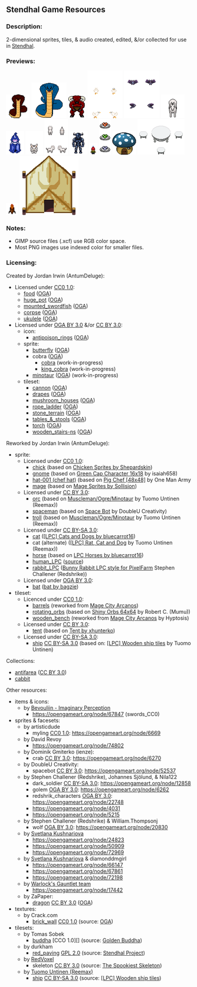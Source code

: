 ## Stendhal Game Resources


### **Description:**

2-dimensional sprites, tiles, & audio created, edited, &/or collected for use in [Stendhal](https://stendhalgame.org/).


### **Previews:**

![cobra](https://raw.githubusercontent.com/AntumDeluge/game-resources/master/sprite/animal/cobra/preview.gif)
![king_cobra](https://raw.githubusercontent.com/AntumDeluge/game-resources/master/sprite/animal/king_cobra/preview.gif)
![minotaur](https://raw.githubusercontent.com/AntumDeluge/game-resources/master/sprite/creature/minotaur/preview.gif)
![chick](https://raw.githubusercontent.com/AntumDeluge/game-resources/master/sprite/animal/chick/preview.gif)
![bat](https://raw.githubusercontent.com/AntumDeluge/game-resources/master/sprite/animal/bat/preview.gif)
![horse_white](https://raw.githubusercontent.com/AntumDeluge/game-resources/master/sprite/animal/horse/preview.gif)
![mage](https://raw.githubusercontent.com/AntumDeluge/game-resources/master/sprite/character/mage/preview.gif)
![rabbit](https://raw.githubusercontent.com/AntumDeluge/game-resources/master/sprite/animal/rabbit_LPC/preview.gif)
![cat](https://raw.githubusercontent.com/AntumDeluge/game-resources/master/sprite/animal/cat/preview.gif)
![dark_soldier](https://raw.githubusercontent.com/AntumDeluge/game-resources/master/sprite/character/dark_soldier/preview.gif)
![gnome](https://raw.githubusercontent.com/AntumDeluge/game-resources/master/sprite/creature/gnome/preview.gif)
![antipoison_rings](https://raw.githubusercontent.com/AntumDeluge/game-resources/master/icon/antipoison_rings/preview.png)
![mushroom_houses](https://raw.githubusercontent.com/AntumDeluge/game-resources/master/tileset/mushroom_houses/preview.png)
![tables_&_stools](https://raw.githubusercontent.com/AntumDeluge/game-resources/master/tileset/tables_&_stools/preview-1.png)
![torch](https://raw.githubusercontent.com/AntumDeluge/game-resources/master/tileset/torch/preview.gif)
![tent](https://raw.githubusercontent.com/AntumDeluge/game-resources/master/tileset/tent/preview.png)


### **Notes:**

- GIMP source files (.xcf) use RGB color space.
- Most PNG images use indexed color for smaller files.


### **Licensing:**

Created by Jordan Irwin (AntumDeluge):
- Licensed under [CC0 1.0][]:
  - [food](tileset/food) ([OGA](https://opengameart.org/node/20711))
  - [huge_pot](tileset/huge_pot) ([OGA](https://opengameart.org/node/79171))
  - [mounted_swordfish](tileset/building/decor) ([OGA](https://opengameart.org/node/79120))
  - [corpse](tileset/corpse) ([OGA](https://opengameart.org/node/79121))
  - [ukulele](tileset/instrument) ([OGA](https://opengameart.org/node/79149))
- Licensed under [OGA BY 3.0][] &/or [CC BY 3.0][]:
  - icon:
    - [antipoison_rings](icon/antipoison_rings) ([OGA](https://opengameart.org/node/20712))
  - sprite:
    - [butterfly](sprite/animal/butterfly) ([OGA](https://opengameart.org/node/79095))
    - cobra ([OGA](https://opengameart.org/node/20678))
      - [cobra](sprite/animal/cobra) (work-in-progress)
      - [king_cobra](sprite/animal/king_cobra) (work-in-progress)
    - [minotaur](sprite/creature/minotaur) ([OGA](https://opengameart.org/node/76913)) (work-in-progress)
  - tileset:
    - [cannon](tileset/cannon) ([OGA](https://opengameart.org/node/79098))
    - [drapes](tileset/drapes) ([OGA](https://opengameart.org/node/79123))
    - [mushroom_houses](tileset/mushroom_houses) ([OGA](https://opengameart.org/node/20713))
    - [rope_ladder](tileset/rope_ladder) ([OGA](https://opengameart.org/node/79116))
    - [stone_terrain](tileset/terrain/stone) ([OGA](https://opengameart.org/node/79141))
    - [tables_&_stools](tileset/tables_&_stools) ([OGA](https://opengameart.org/node/20715))
    - [torch](tileset/torch) ([OGA](https://opengameart.org/node/20714))
    - [wooden_stairs-ns](tileset/building/stairs) ([OGA](https://opengameart.org/node/79115))

Reworked by Jordan Irwin (AntumDeluge):
- sprite:
  - Licensed under [CC0 1.0][]:
    - [chick](sprite/animal/chick) (based on [Chicken Sprites by Shepardskin](https://opengameart.org/node/21393))
    - [gnome](sprite/creature/gnome) (based on [Green Cap Character 16x18](https://opengameart.org/node/66252) by isaiah658)
    - [hat-001 (chef hat)](sprite/character/outfit/PNG/24x32/hat-001.png) (based on [Pig Chef [48x48]](https://opengameart.org/node/69527) by One Man Army
    - [mage](sprite/character/mage) (based on [Mage Sprites by Sollision](https://opengameart.org/node/52761))
  - Licensed under [CC BY 3.0][]:
    - [orc](sprite/creature/orc) (based on [Muscleman/Ogre/Minotaur](https://opengameart.org/node/24876) by Tuomo Untinen (Reemax))
    - [spaceman](sprite/character/spaceman) (based on [Space Bot](https://opengameart.org/node/52537) by DoubleU Creativity)
    - [troll](sprite/creature/troll) (based on [Muscleman/Ogre/Minotaur](https://opengameart.org/node/24876) by Tuomo Untinen (Reemax))
  - Licensed under [CC BY-SA 3.0][]:
    - [cat](sprite/animal/cat) ([[LPC] Cats and Dogs by bluecarrot16](https://opengameart.org/node/69399))
    - cat (alternate) ([[LPC] Rat, Cat and Dog](https://opengameart.org/node/39573) by Tuomo Untinen (Reemax))
    - [horse](sprite/animal/horse) (based on [LPC Horses by bluecarrot16](https://opengameart.org/node/69398))
    - [human_LPC](sprite/character/human_LPC) ([source](https://opengameart.org/node/32390))
    - [rabbit_LPC](sprite/animal/rabbit_LPC) ([Bunny Rabbit LPC style for PixelFarm](https://opengameart.org/node/14851) Stephen Challener (Redshrike))
  - Licensed under [OGA BY 3.0][]:
    - [bat](sprite/animal/bat) ([bat by bagzie](https://opengameart.org/node/26447))
- tileset:
  - Licenced under [CC0 1.0][]:
    - [barrels](tileset/barrels) (reworked from [Mage City Arcanos](https://opengameart.org/node/11192))
    - [rotating_orbs](tileset/rotating_orbs) (based on [Shiny Orbs 64x64]() by Robert C. (Mumu))
    - [wooden_bench](tileset/bench) (reworked from [Mage City Arcanos](https://opengameart.org/node/11192) by Hyptosis)
  - Licensed under [CC BY 3.0][]:
    - [tent](tileset/tent) (based on [Tent by xhunterko](https://opengameart.org/node/55237))
  - Licensed under [CC BY-SA 3.0][]:
    - [ship](tileset/ship) [CC BY-SA 3.0][] (based on: [[LPC] Wooden ship tiles](https://opengameart.org/node/38270) by Tuomo Untinen)


Collections:
- [antifarea](collection/antifarea/sources.md) ([CC BY 3.0][])
- [cabbit](collection/cabbit/sources.md)

Other resources:
- items & icons:
  - by [Bevouliin - Imaginary Perception](http://bevouliin.com/)
    - https://opengameart.org/node/67847 (swords_CC0)
- sprites & facesets:
  - by artisticdude
    - myling [CC0 1.0][]: https://opengameart.org/node/6669
  - by David Revoy
    - https://opengameart.org/node/74802
  - by Dominik Gmiterko (ienze):
    - crab [CC BY 3.0][]: https://opengameart.org/node/6270
  - by DoubleU Creativity:
    - spacebot [CC BY 3.0][]: https://opengameart.org/node/52537
  - by Stephen Challener (Redshrike), Johannes Sjölund, & Nila122
    - dark_soldier [CC BY-SA 3.0][]: https://opengameart.org/node/12858
    - golem [OGA BY 3.0][]: https://opengameart.org/node/6262
    - redshrik_characters [OGA BY 3.0][]: https://opengameart.org/node/22748
    - https://opengameart.org/node/4031
    - https://opengameart.org/node/5215
  - by Stephen Challener (Redshrike) & William.Thompsonj
    - wolf [OGA BY 3.0][]: https://opengameart.org/node/20830
  - by [Svetlana Kushnariova][]
    - https://opengameart.org/node/24823
    - https://opengameart.org/node/50909
    - https://opengameart.org/node/72969
  - by [Svetlana Kushnariova][] & diamonddmgirl
    - https://opengameart.org/node/66147
    - https://opengameart.org/node/67861
    - https://opengameart.org/node/72198
  - by [Warlock's Gauntlet team](https://musztardasarepska.pl/wgdown/)
    - https://opengameart.org/node/17442
  - by ZaPaper:
    - [dragon](sprite/creature/dragon) [CC BY 3.0][] ([OGA](https://opengameart.org/node/79018))
- textures:
  - by Crack.com
    - [brick_wall](texture/brick_wall) [CC0 1.0][] (source: [OGA](https://opengameart.org/node/2048))
- tilesets:
  - by Tomas Sobek
    - [buddha](tileset/statue/buddha) [CCO 1.0][] (source: [Golden Buddha](https://openclipart.org/detail/79567))
  - by durkham
    - [red_paving](tileset/terrain/red_paving) [GPL 2.0][] (source: [Stendhal Project](https://github.com/arianne/stendhal/blob/1de18c7/tiled/tileset/ground/red_paving.png))
  - by [RedVoxel](https://opengameart.org/user/48490)
    - skeleton [CC BY 3.0][] (source: [The Spookiest Skeleton](https://opengameart.org/node/77815))
  - by [Tuomo Untinen (Reemax)](https://opengameart.org/user/5257)
    - [ship](tileset/ship) [CC BY-SA 3.0][] (source: [[LPC] Wooden ship tiles](https://opengameart.org/node/38270))


[CC0 1.0]: docs/licenses/CC0-1.0.txt
[CC BY 3.0]: LICENSE.txt
[CC BY-SA 3.0]: docs/licenses/CC-BY-SA-3.0.txt
[GPL 2.0]: docs/licenses/GPL-2.0.txt
[OGA BY 3.0]: docs/licenses/OGA-BY-3.0.txt

[Svetlana Kushnariova]: mailto:lana-chan@yandex.ru
